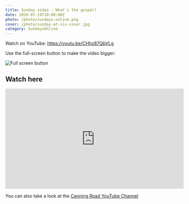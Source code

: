 ```yaml
---
title: Sunday video - What's the gospel?
date: 2020-07-19T10:00:00Z
photo: /photo/sundays-online.png
cover: /photo/sunday-at-six-cover.jpg
category: SundaysOnline
---
```


Watch on YouTube: <https://youtu.be/CHhz87QbVLg>

Use the full-screen button to make the video bigger:

<img class="fn cb ma0" alt="Full screen button" src="/photo/full-screen-video.png">

## Watch here

<iframe width="560" height="315" src="https://www.youtube.com/embed/CHhz87QbVLg" frameborder="0" allow="accelerometer; autoplay; encrypted-media; gyroscope; picture-in-picture" allowfullscreen></iframe>

You can also take a look at the [Canning Road YouTube Channel](
https://www.youtube.com/channel/UCLlyMMvV26OndAy_ep7gv4A)

<!--
## Find out more

Here is the link to get in touch with us or get more information: <https://canningroad.co.uk/explore>
-->